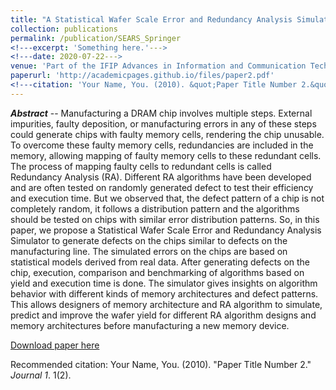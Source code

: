 ```yaml
---
title: "A Statistical Wafer Scale Error and Redundancy Analysis Simulator"
collection: publications
permalink: /publication/SEARS_Springer
<!---excerpt: 'Something here.'--->
<!---date: 2020-07-22--->
venue: 'Part of the IFIP Advances in Information and Communication Technology book series (IFIPAICT, volume 586)'
paperurl: 'http://academicpages.github.io/files/paper2.pdf'
<!---citation: 'Your Name, You. (2010). &quot;Paper Title Number 2.&quot; <i>Journal 1</i>. 1(2).'--->
---
```


_**Abstract**_ -- Manufacturing a DRAM chip involves multiple steps. External impurities, faulty deposition, or manufacturing errors in any of these steps could generate chips with faulty memory cells, rendering the chip unusable. To overcome these faulty memory cells, redundancies are included in the memory, allowing mapping of faulty memory cells to these redundant cells. The process of mapping faulty cells to redundant cells is called Redundancy Analysis (RA). Different RA algorithms have been developed and are often tested on randomly generated defect to test their efficiency and execution time. But we observed that, the defect pattern of a chip is not completely random, it follows a distribution pattern and the algorithms should be tested on chips with similar error distribution patterns. So, in this paper, we propose a Statistical Wafer Scale Error and Redundancy Analysis Simulator to generate defects on the chips similar to defects on the manufacturing line. The simulated errors on the chips are based on statistical models derived from real data. After generating defects on the chip, execution, comparison and benchmarking of algorithms based on yield and execution time is done. The simulator gives insights on algorithm behavior with different kinds of memory architectures and defect patterns. This allows designers of memory architecture and RA algorithm to simulate, predict and improve the wafer yield for different RA algorithm designs and memory architectures before manufacturing a new memory device.

[Download paper here](http://academicpages.github.io/files/paper2.pdf)

Recommended citation: Your Name, You. (2010). "Paper Title Number 2." <i>Journal 1</i>. 1(2).
